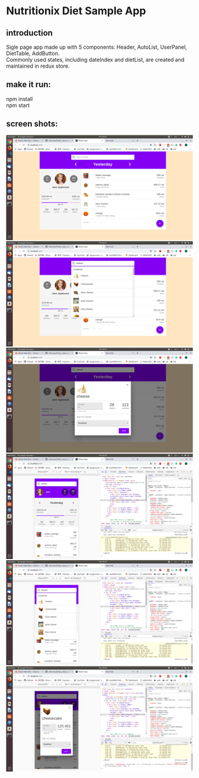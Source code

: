 # Nutritionix Diet Sample App

## introduction

Sigle page app made up with 5 components: Header, AutoList, UserPanel, DietTable, AddButton.  
Commonly used states, including dateIndex and dietList, are created and maintained in redux store.

## make it run:

npm install  
npm start

## screen shots:

![](./screenshots/tablet-table.png)
![](./screenshots/tablet-search.png)
![](./screenshots/tablet-dialog.png)
![](./screenshots/mobile-table.png)  
![](./screenshots/mobile-search.png)  
![](./screenshots/mobile-dialog.png)
